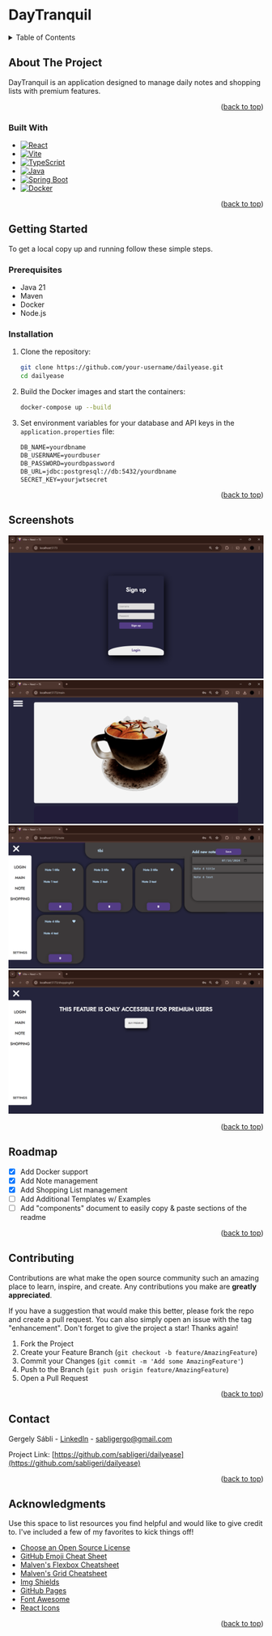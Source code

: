 # DayTranquil

<!-- TABLE OF CONTENTS -->
<details>
  <summary>Table of Contents</summary>
  <ol>
    <li>
      <a href="#about-the-project">About The Project</a>
      <ul>
        <li><a href="#built-with">Built With</a></li>
      </ul>
    </li>
    <li>
      <a href="#getting-started">Getting Started</a>
      <ul>
        <li><a href="#prerequisites">Prerequisites</a></li>
        <li><a href="#installation">Installation</a></li>
      </ul>
    </li>
    <li><a href="#screenshots">Screenshots</a></li>
    <li><a href="#roadmap">Roadmap</a></li>
    <li><a href="#contributing">Contributing</a></li>
    <li><a href="#license">License</a></li>
    <li><a href="#contact">Contact</a></li>
    <li><a href="#acknowledgments">Acknowledgments</a></li>
  </ol>
</details>



<!-- ABOUT THE PROJECT -->
## About The Project

DayTranquil is an application designed to manage daily notes and shopping lists with premium features.

<p align="right">(<a href="#readme-top">back to top</a>)</p>



### Built With

* [![React][React.js]][React-url]
* [![Vite][Vite.js]][Vite-url]
* [![TypeScript][TypeScript]][TypeScript-url]
* [![Java][Java]][Java-url]
* [![Spring Boot][Spring-Boot]][Spring-Boot-url]
* [![Docker][Docker]][Docker-url]

<p align="right">(<a href="#readme-top">back to top</a>)</p>



<!-- GETTING STARTED -->
## Getting Started

To get a local copy up and running follow these simple steps.

### Prerequisites

* Java 21
* Maven
* Docker
* Node.js

### Installation

1. Clone the repository:
    ```bash
    git clone https://github.com/your-username/dailyease.git
    cd dailyease
    ```

2. Build the Docker images and start the containers:
    ```bash
    docker-compose up --build
    ```

3. Set environment variables for your database and API keys in the `application.properties` file:
    ```env
    DB_NAME=yourdbname
    DB_USERNAME=yourdbuser
    DB_PASSWORD=yourdbpassword
    DB_URL=jdbc:postgresql://db:5432/yourdbname
    SECRET_KEY=yourjwtsecret
    ```

<p align="right">(<a href="#readme-top">back to top</a>)</p>


<!-- SCREENSHOTS -->
## Screenshots

![Screenshot 1](https://github.com/sabligeri/DailyEase/blob/main/images/%20signup.png)
![Screenshot 3](https://github.com/sabligeri/DailyEase/blob/main/images/cappuccino.png)
![Screenshot 5](https://github.com/sabligeri/DailyEase/blob/main/images/note.png)
![Screenshot 6](https://github.com/sabligeri/DailyEase/blob/main/images/premium.png)

<p align="right">(<a href="#readme-top">back to top</a>)</p>


<!-- ROADMAP -->
## Roadmap

- [x] Add Docker support
- [x] Add Note management
- [x] Add Shopping List management
- [ ] Add Additional Templates w/ Examples
- [ ] Add "components" document to easily copy & paste sections of the readme

<p align="right">(<a href="#readme-top">back to top</a>)</p>



<!-- CONTRIBUTING -->
## Contributing

Contributions are what make the open source community such an amazing place to learn, inspire, and create. Any contributions you make are **greatly appreciated**.

If you have a suggestion that would make this better, please fork the repo and create a pull request. You can also simply open an issue with the tag "enhancement".
Don't forget to give the project a star! Thanks again!

1. Fork the Project
2. Create your Feature Branch (`git checkout -b feature/AmazingFeature`)
3. Commit your Changes (`git commit -m 'Add some AmazingFeature'`)
4. Push to the Branch (`git push origin feature/AmazingFeature`)
5. Open a Pull Request

<p align="right">(<a href="#readme-top">back to top</a>)</p>


<!-- CONTACT -->
## Contact

Gergely Sábli - [LinkedIn](https://www.linkedin.com/in/gergely-s%C3%A1bli-357110293/) - sabligergo@gmail.com

Project Link: [https://github.com/sabligeri/dailyease](https://github.com/sabligeri/dailyease)

<p align="right">(<a href="#readme-top">back to top</a>)</p>



<!-- ACKNOWLEDGMENTS -->
## Acknowledgments

Use this space to list resources you find helpful and would like to give credit to. I've included a few of my favorites to kick things off!

* [Choose an Open Source License](https://choosealicense.com)
* [GitHub Emoji Cheat Sheet](https://www.webpagefx.com/tools/emoji-cheat-sheet)
* [Malven's Flexbox Cheatsheet](https://flexbox.malven.co/)
* [Malven's Grid Cheatsheet](https://grid.malven.co/)
* [Img Shields](https://shields.io)
* [GitHub Pages](https://pages.github.com)
* [Font Awesome](https://fontawesome.com)
* [React Icons](https://react-icons.github.io/react-icons/search)

<p align="right">(<a href="#readme-top">back to top</a>)</p>



<!-- MARKDOWN LINKS & IMAGES -->
<!-- https://www.markdownguide.org/basic-syntax/#reference-style-links -->
[contributors-shield]: https://img.shields.io/github/contributors/your-username/dailyease.svg?style=for-the-badge
[contributors-url]: https://github.com/your-username/dailyease/graphs/contributors
[forks-shield]: https://img.shields.io/github/forks/your-username/dailyease.svg?style=for-the-badge
[forks-url]: https://github.com/your-username/dailyease/network/members
[stars-shield]: https://img.shields.io/github/stars/your-username/dailyease.svg?style=for-the-badge
[stars-url]: https://github.com/your-username/dailyease/stargazers
[issues-shield]: https://img.shields.io/github/issues/your-username/dailyease.svg?style=for-the-badge
[issues-url]: https://github.com/your-username/dailyease/issues
[license-shield]: https://img.shields.io/github/license/your-username/dailyease.svg?style=for-the-badge
[license-url]: https://github.com/your-username/dailyease/blob/master/LICENSE.txt
[linkedin-shield]: https://img.shields.io/badge/-LinkedIn-black.svg?style=for-the-badge&logo=linkedin&colorB=555
[linkedin-url]: https://linkedin.com/in/gergely-sábli-357110293
[React.js]: https://img.shields.io/badge/React-20232A?style=for-the-badge&logo=react&logoColor=61DAFB
[React-url]: https://reactjs.org/
[Vite.js]: https://img.shields.io/badge/Vite-2B8DBD?style=for-the-badge&logo=vite&logoColor=FFFFFF
[Vite-url]: https://vitejs.dev/
[TypeScript]: https://img.shields.io/badge/TypeScript-007ACC?style=for-the-badge&logo=typescript&logoColor=white
[TypeScript-url]: https://www.typescriptlang.org/
[Java]: https://img.shields.io/badge/Java-ED8B00?style=for-the-badge&logo=java&logoColor=white
[Java-url]: https://www.java.com
[Spring-Boot]: https://img.shields.io/badge/Spring_Boot-6DB33F?style=for-the-badge&logo=spring-boot&logoColor=white
[Spring-Boot-url]: https://spring.io/projects/spring-boot
[Docker]: https://img.shields.io/badge/Docker-2496ED?style=for-the-badge&logo=docker&logoColor=white
[Docker-url]: https://www.docker.com
